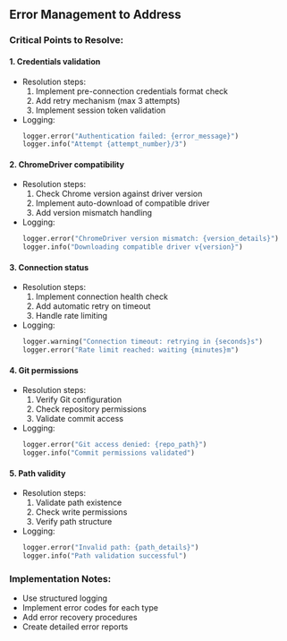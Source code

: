 ## Error Management to Address

### Critical Points to Resolve:

#### 1. Credentials validation
- Resolution steps:
  1. Implement pre-connection credentials format check
  2. Add retry mechanism (max 3 attempts)
  3. Implement session token validation
- Logging:
  ```python
  logger.error("Authentication failed: {error_message}")
  logger.info("Attempt {attempt_number}/3")
  ```

#### 2. ChromeDriver compatibility
- Resolution steps:
  1. Check Chrome version against driver version
  2. Implement auto-download of compatible driver
  3. Add version mismatch handling
- Logging:
  ```python
  logger.error("ChromeDriver version mismatch: {version_details}")
  logger.info("Downloading compatible driver v{version}")
  ```

#### 3. Connection status
- Resolution steps:
  1. Implement connection health check
  2. Add automatic retry on timeout
  3. Handle rate limiting
- Logging:
  ```python
  logger.warning("Connection timeout: retrying in {seconds}s")
  logger.error("Rate limit reached: waiting {minutes}m")
  ```

#### 4. Git permissions
- Resolution steps:
  1. Verify Git configuration
  2. Check repository permissions
  3. Validate commit access
- Logging:
  ```python
  logger.error("Git access denied: {repo_path}")
  logger.info("Commit permissions validated")
  ```

#### 5. Path validity
- Resolution steps:
  1. Validate path existence
  2. Check write permissions
  3. Verify path structure
- Logging:
  ```python
  logger.error("Invalid path: {path_details}")
  logger.info("Path validation successful")
  ```

### Implementation Notes:
- Use structured logging
- Implement error codes for each type
- Add error recovery procedures
- Create detailed error reports 